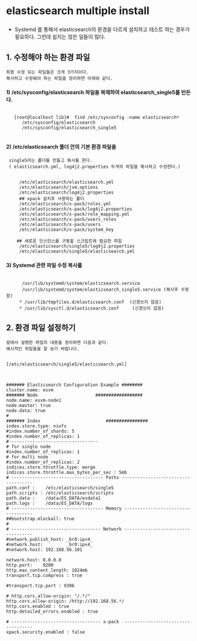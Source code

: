 ## 
#  elasticsearch multiple install
###

* Systemd 를 통해서 elasticsearch의 환경을 다르게 설치하고 테스트 하는 경우가 필요하다.
  그런데 쉽지는 않은 일들이 많다.
  
## 1. 수정해야 하는 환경 파일
    최종 수정 되는 파일들은 크게 3가지이다.
    복사하고 수정해야 하는 파일을 정리하면 아래와 같다.

####  1)  /etc/sysconfig/elasticsearch 파일을 복제하여 elasticsearch_single5를 만든다.
<pre><code>
   [root@localhost lib]#  find /etc/sysconfig -name elasticsearch*
      /etc/sysconfig/elasticsearch
      /etc/sysconfig/elasticsearch_single5
 </code></pre>
 
####  2) /etc/elasticsearch  폴더 안의 기본 환경 파일을 
     single5라는 폴더를 만들고 복사를 한다.
	 ( elasticsearch.yml, log4j2.properties 두개의 파일을 복사하고 수정한다.)
<pre><code>	 
     /etc/elasticsearch/elasticsearch.yml
     /etc/elasticsearch/jvm.options 
     /etc/elasticsearch/log4j2.properties
	 ## xpack 설치후 사용하는 폴더
     /etc/elasticsearch/x-pack/roles.yml
     /etc/elasticsearch/x-pack/log4j2.properties
     /etc/elasticsearch/x-pack/role_mapping.yml
     /etc/elasticsearch/x-pack/users_roles
     /etc/elasticsearch/x-pack/users
     /etc/elasticsearch/x-pack/system_key	

	## 새로운 인스턴스를 구동할 스크립트에 필요한 파일 
     /etc/elasticsearch/single5/log4j2.properties
     /etc/elasticsearch/single5/elasticsearch.yml
</code></pre>

####   3) Systemd 관련 파일 수정 복사를
<pre><code>
      /usr/lib/systemd/system/elasticsearch.service
      /usr/lib/systemd/system/elasticsearch_single5.service (복사후 수정함)
     * /usr/lib/tmpfiles.d/elasticsearch.conf  (신경쓰지 않음)
     * /usr/lib/sysctl.d/elasticsearch.conf     (신경쓰지 않음)
</code></pre>

## 2. 환경 파일 설정하기
   
    앞에서 설명한 파일의 내용을 정리하면 다음과 같다.
    예시적인 파일들을 잘 보기 바랍니다.
	
	
    [/etc/elasticsearch/single5/elasticsearch.yml]

<pre><code>		
	
####### Elasticsearch Configuration Example ########
cluster.name: esvm
####### Node                      ##################
node.name: esvm-node1
node.master: true
node.data: true
#
####### Index                         ################
index.store.type: niofs
#index.number_of_shards: 5
#index.number_of_replicas: 1
#----------------------------------
# for single node
#index.number_of_replicas: 1
# for multi node
#index.number_of_replicas: 2
indices.store.throttle.type: merge
indices.store.throttle.max_bytes_per_sec : 5mb
# ----------------------------------- Paths ------------------------------------
path.conf :    /etc/elasticsearch/single5
path.scripts : /etc/elasticsearch/scripts
path.data :    /data/ES_DATA/esdata1
path.logs :    /data/ES_DATA/logs
# ----------------------------------- Memory -----------------------------------
##bootstrap.mlockall: true
#
# ---------------------------------- Network -----------------------------------
#network.publish_host: _br0:ipv4_
#network.host:         _br0:ipv4_
#network.host: 192.168.56.101

network.host: 0.0.0.0
http.port:    9200
http.max_content_length: 1024mb
transport.tcp.compress : true

#transport.tcp.port : 9306

# http.cors.allow-origin: "/.*/"
http.cors.allow-origin: /http://192.168.56.*/
http.cors.enabled : true
http.detailed_errors.enabled : true

# ---------------------------------- x-pack  -----------------------------------
xpack.security.enabled : false

</code></pre>

   
